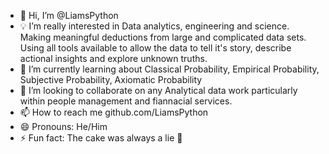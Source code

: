 - 👋 Hi, I’m @LiamsPython
- 💡 I’m really interested in Data analytics, engineering and science. Making meaningful deductions from large and complicated data sets. Using all tools          available to allow the data to tell it's story, describe actional insights and explore unknown truths.   
- 🌱 I’m currently learning about Classical Probability, Empirical Probability, Subjective Probability, Axiomatic Probability
- 💞️ I’m looking to collaborate on any Analytical data work particularly within people management and fiannacial services. 
- 📫 How to reach me github.com/LiamsPython
- 😄 Pronouns: He/Him
- ⚡ Fun fact: The cake was always a lie 🎂

<!---
LiamsPython/LiamsPython is a ✨ special ✨ repository because its `README.md` (this file) appears on your GitHub profile.
You can click the Preview link to take a look at your changes.
--->
